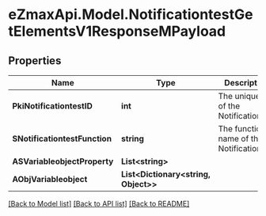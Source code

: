 
# eZmaxApi.Model.NotificationtestGetElementsV1ResponseMPayload

## Properties

Name | Type | Description | Notes
------------ | ------------- | ------------- | -------------
**PkiNotificationtestID** | **int** | The unique ID of the Notificationtest | 
**SNotificationtestFunction** | **string** | The function name of the Notificationtest | 
**ASVariableobjectProperty** | **List&lt;string&gt;** |  | [optional] 
**AObjVariableobject** | **List&lt;Dictionary&lt;string, Object&gt;&gt;** |  | 

[[Back to Model list]](../README.md#documentation-for-models)
[[Back to API list]](../README.md#documentation-for-api-endpoints)
[[Back to README]](../README.md)

